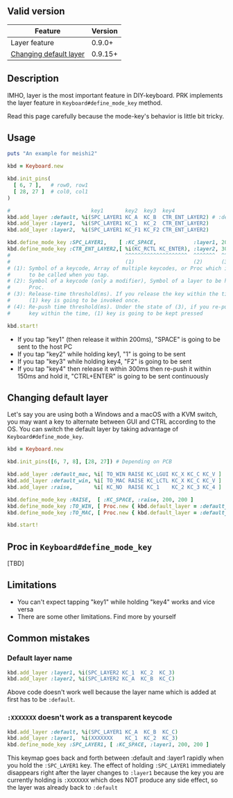 ## Valid version

|Feature|Version|
|----|----|
|Layer feature|0.9.0+|
|[Changing default layer](#changing-default-layer)|0.9.15+|

## Description

IMHO, layer is the most important feature in DIY-keyboard.
PRK implements the layer feature in `Keyboard#define_mode_key` method.

Read this page carefully because the mode-key's behavior is little bit tricky.

## Usage

```ruby
puts "An example for meishi2"

kbd = Keyboard.new

kbd.init_pins(
  [ 6, 7 ],   # row0, row1
  [ 28, 27 ]  # col0, col1
)

#                          key1       key2  key3  key4
kbd.add_layer :default, %i(SPC_LAYER1 KC_A  KC_B  CTR_ENT_LAYER2) # :default layer should be added at first
kbd.add_layer :layer1,  %i(SPC_LAYER1 KC_1  KC_2  CTR_ENT_LAYER2)
kbd.add_layer :layer2,  %i(SPC_LAYER1 KC_F1 KC_F2 CTR_ENT_LAYER2)

kbd.define_mode_key :SPC_LAYER1,    [ :KC_SPACE,            :layer1, 200, 200 ]
kbd.define_mode_key :CTR_ENT_LAYER2,[ %i(KC_RCTL KC_ENTER), :layer2, 300, 150 ]
#                                     ^^^^^^^^^^^^^^^^^^^^  ^^^^^^^  ^^^  ^^^
#                                     (1)                   (2)      (3)  (4)
# (1): Symbol of a keycode, Array of multiple keycodes, or Proc which is going
#      to be called when you tap.
# (2): Symbol of a keycode (only a modifier), Symbol of a layer to be held, or
#      Proc.
# (3): Release-time threshold(ms). If you release the key within the time,
#      (1) key is going to be invoked once.
# (4): Re-push time threshold(ms). Under the state of (3), if you re-push the
#      key within the time, (1) key is going to be kept pressed

kbd.start!
```

- If you tap "key1" (then release it within 200ms), "SPACE" is going to be sent to the host PC
- If you tap "key2" while holding key1, "1" is going to be sent
- If you tap "key3" while holding key4, "F2" is going to be sent
- If you tap "key4" then release it within 300ms then re-push it within 150ms and hold it, "CTRL+ENTER" is going to be sent continuously

## Changing default layer

Let's say you are using both a Windows and a macOS with a KVM switch, you may want a key to alternate between GUI and CTRL according to the OS.
You can switch the default layer by taking advantage of `Keyboard#define_mode_key`.

```ruby
kbd = Keyboard.new

kbd.init_pins([6, 7, 8], [28, 27]) # Depending on PCB

kbd.add_layer :default_mac, %i[ TO_WIN RAISE KC_LGUI KC_X KC_C KC_V ]
kbd.add_layer :default_win, %i[ TO_MAC RAISE KC_LCTL KC_X KC_C KC_V ]
kbd.add_layer :raise,       %i[ KC_NO  RAISE KC_1    KC_2 KC_3 KC_4 ]

kbd.define_mode_key :RAISE,  [ :KC_SPACE, :raise, 200, 200 ]
kbd.define_mode_key :TO_WIN, [ Proc.new { kbd.default_layer = :default_win }, :KC_NO, 200, nil]
kbd.define_mode_key :TO_MAC, [ Proc.new { kbd.default_layer = :default_mac }, :KC_NO, 200, nil]

kbd.start!
```

## Proc in `Keyboard#define_mode_key`

[TBD]

## Limitations

- You can't expect tapping "key1" while holding "key4" works and vice versa
- There are some other limitations. Find more by yourself

## Common mistakes

### Default layer name

```ruby
kbd.add_layer :layer1, %i(SPC_LAYER2 KC_1  KC_2  KC_3)
kbd.add_layer :layer2, %i(SPC_LAYER2 KC_A  KC_B  KC_C)
```

Above code doesn't work well because the layer name which is added at first has to be `:default`.

### `:XXXXXXX` doesn't work as a transparent keycode

```ruby
kbd.add_layer :default, %i(SPC_LAYER1 KC_A  KC_B  KC_C)
kbd.add_layer :layer1,  %i(XXXXXXX    KC_1  KC_2  KC_3)
kbd.define_mode_key :SPC_LAYER1, [ :KC_SPACE, :layer1, 200, 200 ]
```

This keymap goes back and forth between :default and :layer1 rapidly when you hold the `:SPC_LAYER1` key.
The effect of holding `:SPC_LAYER1` immediately disappears right after the layer changes to `:layer1` because the key you are currently holding is `:XXXXXXX` which does NOT produce any side effect, so the layer was already back to `:default`

